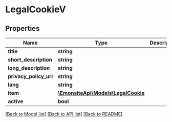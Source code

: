 # LegalCookieV

## Properties
Name | Type | Description | Notes
------------ | ------------- | ------------- | -------------
**title** | **string** |  | [optional] 
**short_description** | **string** |  | [optional] 
**long_description** | **string** |  | [optional] 
**privacy_policy_url** | **string** |  | [optional] 
**lang** | **string** |  | [optional] 
**item** | [**\EmonsiteApi\Models\LegalCookie**](LegalCookie.md) |  | [optional] 
**active** | **bool** |  | [optional] 

[[Back to Model list]](../../README.md#documentation-for-models) [[Back to API list]](../../README.md#documentation-for-api-endpoints) [[Back to README]](../../README.md)


